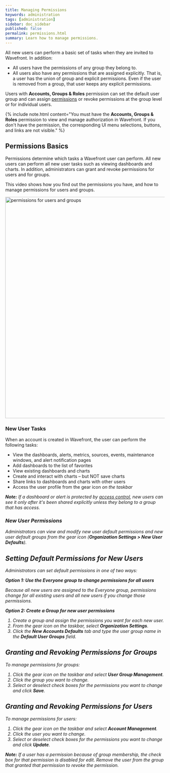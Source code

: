 ```yaml
---
title: Managing Permissions
keywords: administration
tags: [administration]
sidebar: doc_sidebar
published: false
permalink: permissions.html
summary: Learn how to manage permissions.
---
```

All new users can perform a basic set of tasks when they are invited to Wavefront. In addition:
* All users have the permissions of any group they belong to.
* All users also have any permissions that are assigned explicitly.
That is, a user has the union of group and explicit permissions. Even if the user is removed from a group, that user keeps any explicit permissions.

Users with **Accounts, Groups & Roles** permission can set the default user group and can assign [permissions](permissions_overview.html) or revoke permissions at the group level or for individual users.

{% include note.html content="You must have the **Accounts, Groups & Roles** permission to view and manage authorization in Wavefront. If you don't have the permission, the corresponding UI menu selections, buttons, and links are not visible." %}


## Permissions Basics

Permissions determine which tasks a Wavefront user can perform. All new users can perform all new user tasks such as viewing dashboards and charts. In addition, administrators can grant and revoke permissions for users and for groups.

This video shows how you find out the permissions you have, and how to manage permissions for users and groups.

<p><a href="https://youtu.be/kQ-w-DyjW5M"><img src="/images/v_permissions_2019.png" style="width: 700px;" alt="permissions for users and groups"/></a>
</p>

### New User Tasks
When an account is created in Wavefront, the user can perform the following tasks:

* View the dashboards, alerts, metrics, sources, events, maintenance windows, and alert notification pages
* Add dashboards to the list of favorites
* View existing dashboards and charts
* Create and interact with charts – but NOT save charts
* Share links to dashboards and charts with other users
* Access the user profile from the gear icon <i class="fa fa-cog"/> on the taskbar

**Note:** If a dashboard or alert is protected by [access control](access.html), new users can see it only after it's been shared explicitly unless they belong to a group that has access.

### New User Permissions

Administrators can view and modify new user default permissions and new user default groups from the gear icon (**Organization Settings > New User Defaults**).

## Setting Default Permissions for New Users

Administrators can set default permissions in one of two ways:

<strong>Option 1: Use the Everyone group to change permissions for all users</strong>

Because all new users are assigned to the Everyone group, permissions change for all existing users and all new users if you change those permissions.

<strong>Option 2: Create a Group for new user permissions</strong>
1. Create a group and assign the permissions you want for each new user.
2. From the gear icon <i class="fa fa-cog"/> on the taskbar, select **Organization Settings**.
3. Click the **New Accounts Defaults** tab and type the user group name in the **Default User Groups** field.

## Granting and Revoking Permissions for Groups

To manage permissions for groups:
1. Click the gear icon <i class="fa fa-cog"/> on the taskbar and select **User Group Management**.
2. Click the group you want to change.
3. Select or deselect check boxes for the permissions you want to change and click **Save**.


## Granting and Revoking Permissions for Users

To manage permissions for users:
1. Click the gear icon <i class="fa fa-cog"/> on the taskbar and select **Account Management**.
2. Click the user you want to change.
3. Select or deselect check boxes for the permissions you want to change and click **Update**.

**Note:** If a user has a permission because of group membership, the check box for that permission is disabled for edit. Remove the user from the group that granted that permission to revoke the permission.
